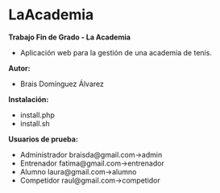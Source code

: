 # LaAcademia

**Trabajo Fin de Grado - La Academia**

 - Aplicación web para la gestión de una academia de tenis.

**Autor:**
  - Brais Domínguez Álvarez

**Instalación:**
 - install.php   
 - install.sh

**Usuarios de prueba:**
 - Administrador
    braisda@gmail.com->admin
 - Entrenador
    fatima@gmail.com->entrenador
 - Alumno
    laura@gmail.com->alumno
  - Competidor
    raul@gmail.com->competidor
